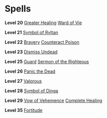 <!-- TITLE: Bishop -->
<!-- SUBTITLE: In a world without Gods it is passing strange to see so many of the devout.  Bishops offer their flock a safe space to practice their religions, no matter where they came from. Armed with divine power and blessings unknowable, Bishops roam the world offering aid to those in need.-->

# Spells
**Level 20**
[Greater Healing](greater-healing)
[Ward of Vie](ward-of-vie)

**Level 21**
[Symbol of Ryltan](symbol-of-ryltan)

**Level 22**
[Bravery](bravery)
[Counteract Poison](counteract-poison)

**Level 23**
[Dismiss Undead](dismiss-undead)

**Level 25**
[Guard](guard)
[Sermon of the Righteous](sermon-of-the-righteous)

**Level 26**
[Panic the Dead](panic-the-dead)

**Level 27**
[Valorous](valorous)

**Level 28**
[Symbol of Dinga](symbal-of-dinga)

**Level 29**
[Vow of Vehemence](vow-of-vehemence)
[Complete Healing](complete-healing)

**Level 35**
[Fortitude](fortitude)